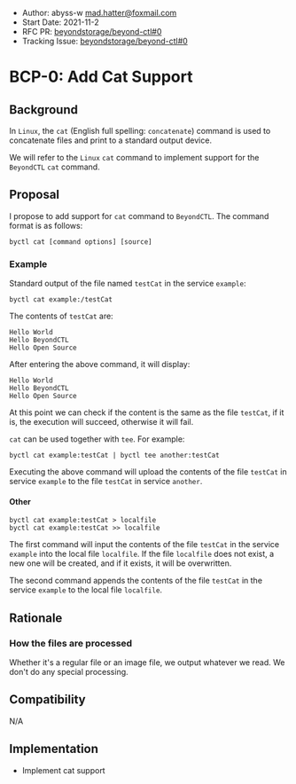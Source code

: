 - Author: abyss-w <mad.hatter@foxmail.com>
- Start Date: 2021-11-2
- RFC PR: [beyondstorage/beyond-ctl#0](https://github.com/beyondstorage/beyond-ctl/issues/0)
- Tracking Issue: [beyondstorage/beyond-ctl#0](https://github.com/beyondstorage/beyond-ctl/issues/0)

# BCP-0: Add Cat Support

## Background

In `Linux`, the `cat` (English full spelling: `concatenate`) command is used  to concatenate files and print to a standard output device.

We will refer to the `Linux` `cat` command to implement support for the `BeyondCTL` `cat` command.

## Proposal

I propose to add support for `cat` command to `BeyondCTL`. The command format is as follows:

```
byctl cat [command options] [source]
```

### Example

Standard output of the file named `testCat` in the service `example`:

```
byctl cat example:/testCat
```

The contents of `testCat` are:

```
Hello World
Hello BeyondCTL
Hello Open Source
```

After entering the above command, it will display:

```
Hello World
Hello BeyondCTL
Hello Open Source
```

At this point we can check if the content is the same as the file `testCat`, if it is, the execution will succeed, otherwise it will fail.

`cat` can be used together with `tee`. For example:

```
byctl cat example:testCat | byctl tee another:testCat
```

Executing the above command will upload the contents of the file `testCat` in service `example` to the file `testCat` in service `another`.

#### Other

```
byctl cat example:testCat > localfile
byctl cat example:testCat >> localfile
```

The first command will input the contents of the file `testCat` in the service `example` into the local file `localfile`. If the file `localfile` does not exist, a new one will be created, and if it exists, it will be overwritten.

The second command appends the contents of the file `testCat` in the service `example` to the local file `localfile`.

## Rationale

### How the files are processed

Whether it's a regular file or an image file, we output whatever we read. We don't do any special processing.

## Compatibility

N/A

## Implementation

- Implement cat support
